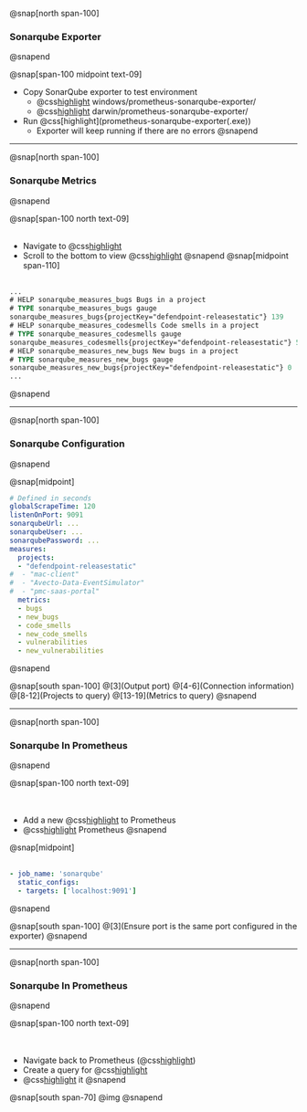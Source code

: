 @snap[north span-100]
### Sonarqube Exporter
@snapend

@snap[span-100 midpoint text-09]
- Copy SonarQube exporter to test environment
  - @css[highlight](Windows:) windows/prometheus-sonarqube-exporter/
  - @css[highlight](Mac:) darwin/prometheus-sonarqube-exporter/
- Run @css[highlight](prometheus-sonarqube-exporter(.exe&#41;)
  - Exporter will keep running if there are no errors
@snapend

---
@snap[north span-100]
### Sonarqube Metrics
@snapend

@snap[span-100 north text-09]
<br><br>
- Navigate to @css[highlight](localhost:9091/metrics)
- Scroll to the bottom to view @css[highlight](metrics)
@snapend
@snap[midpoint span-110]
<br><br>
```ps
...
# HELP sonarqube_measures_bugs Bugs in a project
# TYPE sonarqube_measures_bugs gauge
sonarqube_measures_bugs{projectKey="defendpoint-releasestatic"} 139
# HELP sonarqube_measures_codesmells Code smells in a project
# TYPE sonarqube_measures_codesmells gauge
sonarqube_measures_codesmells{projectKey="defendpoint-releasestatic"} 5203
# HELP sonarqube_measures_new_bugs New bugs in a project
# TYPE sonarqube_measures_new_bugs gauge
sonarqube_measures_new_bugs{projectKey="defendpoint-releasestatic"} 0
...
```
@snapend

---
@snap[north span-100]
### Sonarqube Configuration
@snapend

@snap[midpoint]
<br>
```yaml
# Defined in seconds
globalScrapeTime: 120
listenOnPort: 9091
sonarqubeUrl: ...
sonarqubeUser: ...
sonarqubePassword: ...
measures:
  projects:
  - "defendpoint-releasestatic"
#  - "mac-client"
#  - "Avecto-Data-EventSimulator"
#  - "pmc-saas-portal"
  metrics:
  - bugs
  - new_bugs
  - code_smells
  - new_code_smells
  - vulnerabilities
  - new_vulnerabilities
```
@snapend

@snap[south span-100]
@[3](Output port)
@[4-6](Connection information)
@[8-12](Projects to query)
@[13-19](Metrics to query)
@snapend

---
@snap[north span-100]
### Sonarqube In Prometheus
@snapend

@snap[span-100 north text-09]
<br><br><br>
- Add a new @css[highlight](job) to Prometheus
- @css[highlight](Restart) Prometheus
@snapend

@snap[midpoint]
<br><br>
```yaml
- job_name: 'sonarqube'
  static_configs:
  - targets: ['localhost:9091']
```
@snapend

@snap[south span-100]
@[3](Ensure port is the same port configured in the exporter)
@snapend

---
@snap[north span-100]
### Sonarqube In Prometheus
@snapend

@snap[span-100 north text-09]
<br><br><br>
- Navigate back to Prometheus (@css[highlight](localhost:9090))
- Create a query for @css[highlight](sonarqube_measures_bugs)
- @css[highlight](Execute) it
@snapend

@snap[south span-70]
@img[](assets/img/sonarqube-query.png)
@snapend